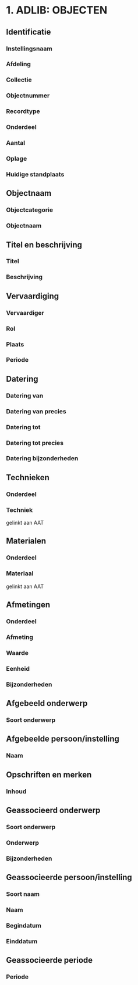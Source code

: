 # 1. ADLIB: OBJECTEN

## Identificatie

### Instellingsnaam

### Afdeling

### Collectie

### Objectnummer

### Recordtype

### Onderdeel

### Aantal

### Oplage

### Huidige standplaats

## Objectnaam

### Objectcategorie

### Objectnaam

## Titel en beschrijving

### Titel

### Beschrijving

## Vervaardiging

### Vervaardiger

### Rol

### Plaats

### Periode

## Datering

### Datering van

### Datering van precies 

### Datering tot

### Datering tot precies

### Datering bijzonderheden

## Technieken

### Onderdeel

### Techniek

gelinkt aan AAT

## Materialen

### Onderdeel

### Materiaal

gelinkt aan AAT

## Afmetingen

### Onderdeel

### Afmeting

### Waarde

### Eenheid

### Bijzonderheden

## Afgebeeld onderwerp

### Soort onderwerp

## Afgebeelde persoon/instelling

### Naam

## Opschriften en merken

### Inhoud

## Geassocieerd onderwerp

### Soort onderwerp

### Onderwerp

### Bijzonderheden

## Geassocieerde persoon/instelling

### Soort naam

### Naam

### Begindatum

### Einddatum

## Geassocieerde periode

### Periode













